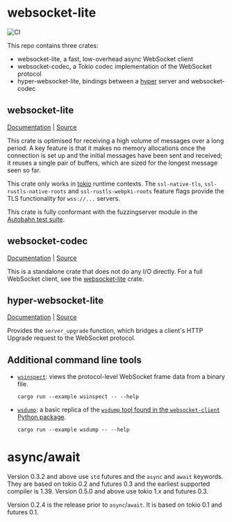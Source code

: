 # websocket-lite

![CI](https://github.com/1tgr/rust-websocket-lite/workflows/CI/badge.svg)

This repo contains three crates:

- websocket-lite, a fast, low-overhead async WebSocket client
- websocket-codec, a Tokio codec implementation of the WebSocket protocol
- hyper-websocket-lite, bindings between a [hyper](https://hyper.rs) server and websocket-codec

## websocket-lite

[Documentation](https://docs.rs/websocket-lite) | [Source](websocket-lite/src)

This crate is optimised for receiving a high volume of messages over a long period. A key feature is that it makes
no memory allocations once the connection is set up and the initial messages have been sent and received; it reuses
a single pair of buffers, which are sized for the longest message seen so far.

This crate only works in [tokio](https://docs.rs/tokio) runtime contexts.
The `ssl-native-tls`, `ssl-rustls-native-roots` and `ssl-rustls-webpki-roots` feature flags provide the TLS functionality for `wss://...` servers.

This crate is fully conformant with the fuzzingserver module in the
[Autobahn test suite](https://github.com/crossbario/autobahn-testsuite).

## websocket-codec

[Documentation](https://docs.rs/websocket-codec) | [Source](websocket-codec/src)

This is a standalone crate that does not do any I/O directly. For a full WebSocket client, see the [websocket-lite](https://docs.rs/websocket-lite) crate.

## hyper-websocket-lite

[Documentation](https://docs.rs/hyper-websocket-lite) | [Source](hyper-websocket-lite/src)

Provides the `server_upgrade` function, which bridges a client's HTTP Upgrade request to the WebSocket protocol.

## Additional command line tools

- [`wsinspect`](websocket-codec/examples/wsinspect.rs): views the protocol-level WebSocket frame data from a binary file.
  ```
  cargo run --example wsinspect -- --help
  ```
- [`wsdump`](websocket-lite/examples/wsdump.rs): a basic replica of the [`wsdump` tool found in the `websocket-client` Python package](https://github.com/websocket-client/websocket-client/blob/master/bin/wsdump.py).
  ```
  cargo run --example wsdump -- --help
  ```

# async/await

Version 0.3.2 and above use `std` futures and the `async` and `await` keywords. They are based on tokio
0.2 and futures 0.3 and the earliest supported compiler is 1.39. Version 0.5.0 and above use tokio 1.x and futures 0.3.

Version 0.2.4 is the release prior to `async`/`await`. It is based on tokio 0.1 and futures 0.1.
